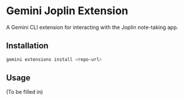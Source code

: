 # Gemini Joplin Extension

A Gemini CLI extension for interacting with the Joplin note-taking app.

## Installation

```bash
gemini extensions install <repo-url>
```

## Usage

(To be filled in)
